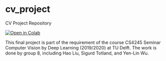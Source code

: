 # cv_project
CV Project Repository

[![Open in Colab](https://colab.research.google.com/assets/colab-badge.svg)](https://colab.research.google.com/drive/1rLJZP2MygZGP8SXyGsleC6g_rCK4rUib)


This final project is part of the requirement of the course CS4245 Seminar Computer Vision by Deep Learning (2019/2020) at TU Delft. The work is done by group 8, including Hao Liu, Sigurd Totland, and Yen-Lin Wu.
